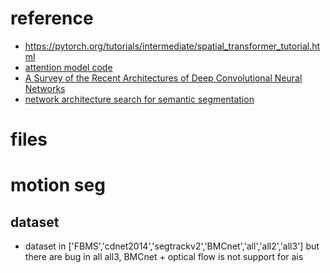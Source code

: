 # reference
- https://pytorch.org/tutorials/intermediate/spatial_transformer_tutorial.html
- [attention model code](https://github.com/ozan-oktay/Attention-Gated-Networks)
- [A Survey of the Recent Architectures of Deep Convolutional Neural Networks](https://arxiv.org/ftp/arxiv/papers/1901/1901.06032.pdf)
- [network architecture search for semantic segmentation](https://github.com/MenghaoGuo/AutoDeeplab)
# files

# motion seg
## dataset
- dataset in ['FBMS','cdnet2014','segtrackv2','BMCnet','all','all2','all3']
but there are bug in all all3, BMCnet + optical flow is not support for ais